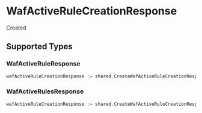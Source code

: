 # WafActiveRuleCreationResponse

Created


## Supported Types

### WafActiveRuleResponse

```go
wafActiveRuleCreationResponse := shared.CreateWafActiveRuleCreationResponseWafActiveRuleResponse(shared.WafActiveRuleResponse{/* values here */})
```

### WafActiveRulesResponse

```go
wafActiveRuleCreationResponse := shared.CreateWafActiveRuleCreationResponseWafActiveRulesResponse(shared.WafActiveRulesResponse{/* values here */})
```

